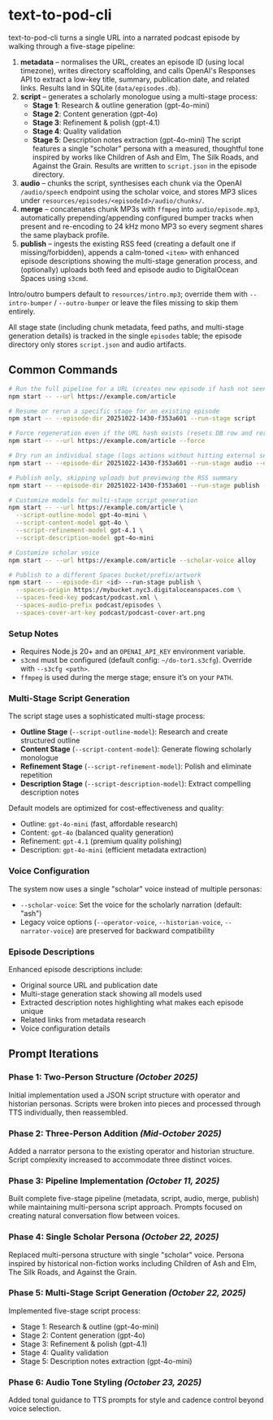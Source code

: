 # text-to-pod-cli

text-to-pod-cli turns a single URL into a narrated podcast episode by walking through a five-stage pipeline:

1. **metadata** – normalises the URL, creates an episode ID (using local timezone), writes directory scaffolding, and calls OpenAI's Responses API to extract a low-key title, summary, publication date, and related links. Results land in SQLite (`data/episodes.db`).
2. **script** – generates a scholarly monologue using a multi-stage process:
   - **Stage 1**: Research & outline generation (gpt-4o-mini)
   - **Stage 2**: Content generation (gpt-4o) 
   - **Stage 3**: Refinement & polish (gpt-4.1)
   - **Stage 4**: Quality validation
   - **Stage 5**: Description notes extraction (gpt-4o-mini)
   The script features a single "scholar" persona with a measured, thoughtful tone inspired by works like Children of Ash and Elm, The Silk Roads, and Against the Grain. Results are written to `script.json` in the episode directory.
3. **audio** – chunks the script, synthesises each chunk via the OpenAI `/audio/speech` endpoint using the scholar voice, and stores MP3 slices under `resources/episodes/<episodeId>/audio/chunks/`.
4. **merge** – concatenates chunk MP3s with `ffmpeg` into `audio/episode.mp3`, automatically prepending/appending configured bumper tracks when present and re-encoding to 24 kHz mono MP3 so every segment shares the same playback profile.
5. **publish** – ingests the existing RSS feed (creating a default one if missing/forbidden), appends a calm-toned `<item>` with enhanced episode descriptions showing the multi-stage generation process, and (optionally) uploads both feed and episode audio to DigitalOcean Spaces using `s3cmd`.

Intro/outro bumpers default to `resources/intro.mp3`; override them with `--intro-bumper` / `--outro-bumper` or leave the files missing to skip them entirely.

All stage state (including chunk metadata, feed paths, and multi-stage generation details) is tracked in the single `episodes` table; the episode directory only stores `script.json` and audio artifacts.

## Common Commands

```bash
# Run the full pipeline for a URL (creates new episode if hash not seen before)
npm start -- --url https://example.com/article

# Resume or rerun a specific stage for an existing episode
npm start -- --episode-dir 20251022-1430-f353a601 --run-stage script

# Force regeneration even if the URL hash exists (resets DB row and reruns from metadata)
npm start -- --url https://example.com/article --force

# Dry run an individual stage (logs actions without hitting external services)
npm start -- --episode-dir 20251022-1430-f353a601 --run-stage audio --dry-run

# Publish only, skipping uploads but previewing the RSS summary
npm start -- --episode-dir 20251022-1430-f353a601 --run-stage publish --no-publish

# Customize models for multi-stage script generation
npm start -- --url https://example.com/article \
  --script-outline-model gpt-4o-mini \
  --script-content-model gpt-4o \
  --script-refinement-model gpt-4.1 \
  --script-description-model gpt-4o-mini

# Customize scholar voice
npm start -- --url https://example.com/article --scholar-voice alloy

# Publish to a different Spaces bucket/prefix/artwork
npm start -- --episode-dir <id> --run-stage publish \
  --spaces-origin https://mybucket.nyc3.digitaloceanspaces.com \
  --spaces-feed-key podcast/podcast.xml \
  --spaces-audio-prefix podcast/episodes \
  --spaces-cover-art-key podcast/podcast-cover-art.png
```

### Setup Notes

- Requires Node.js 20+ and an `OPENAI_API_KEY` environment variable.
- `s3cmd` must be configured (default config: `~/do-tor1.s3cfg`). Override with `--s3cfg <path>`.
- `ffmpeg` is used during the merge stage; ensure it’s on your `PATH`.

### Multi-Stage Script Generation

The script stage uses a sophisticated multi-stage process:

- **Outline Stage** (`--script-outline-model`): Research and create structured outline
- **Content Stage** (`--script-content-model`): Generate flowing scholarly monologue  
- **Refinement Stage** (`--script-refinement-model`): Polish and eliminate repetition
- **Description Stage** (`--script-description-model`): Extract compelling description notes

Default models are optimized for cost-effectiveness and quality:
- Outline: `gpt-4o-mini` (fast, affordable research)
- Content: `gpt-4o` (balanced quality generation)
- Refinement: `gpt-4.1` (premium quality polishing)
- Description: `gpt-4o-mini` (efficient metadata extraction)

### Voice Configuration

The system now uses a single "scholar" voice instead of multiple personas:
- `--scholar-voice`: Set the voice for the scholarly narration (default: "ash")
- Legacy voice options (`--operator-voice`, `--historian-voice`, `--narrator-voice`) are preserved for backward compatibility

### Episode Descriptions

Enhanced episode descriptions include:
- Original source URL and publication date
- Multi-stage generation stack showing all models used
- Extracted description notes highlighting what makes each episode unique
- Related links from metadata research
- Voice configuration details

## Prompt Iterations

### Phase 1: Two-Person Structure *(October 2025)*
Initial implementation used a JSON script structure with operator and historian personas. Scripts were broken into pieces and processed through TTS individually, then reassembled.

### Phase 2: Three-Person Addition *(Mid-October 2025)*
Added a narrator persona to the existing operator and historian structure. Script complexity increased to accommodate three distinct voices.

### Phase 3: Pipeline Implementation *(October 11, 2025)*
Built complete five-stage pipeline (metadata, script, audio, merge, publish) while maintaining multi-persona script approach. Prompts focused on creating natural conversation flow between voices.

### Phase 4: Single Scholar Persona *(October 22, 2025)*
Replaced multi-persona structure with single "scholar" voice. Persona inspired by historical non-fiction works including Children of Ash and Elm, The Silk Roads, and Against the Grain.

### Phase 5: Multi-Stage Script Generation *(October 22, 2025)*
Implemented five-stage script process:
- Stage 1: Research & outline (gpt-4o-mini)
- Stage 2: Content generation (gpt-4o)
- Stage 3: Refinement & polish (gpt-4.1)
- Stage 4: Quality validation
- Stage 5: Description notes extraction (gpt-4o-mini)

### Phase 6: Audio Tone Styling *(October 23, 2025)*
Added tonal guidance to TTS prompts for style and cadence control beyond voice selection.
